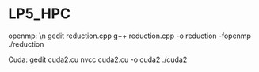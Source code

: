 # LP5_HPC

openmp:
\n gedit reduction.cpp
g++ reduction.cpp -o reduction -fopenmp
./reduction

Cuda:
gedit cuda2.cu
nvcc cuda2.cu -o cuda2
./cuda2

